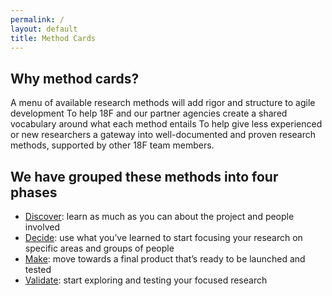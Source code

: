 ```yaml
---
permalink: /
layout: default
title: Method Cards
---
```


## Why method cards?

A menu of available research methods will add rigor and structure to agile development
To help 18F and our partner agencies create a shared vocabulary around what each method entails
To help give less experienced or new researchers a gateway into well-documented and proven research methods, supported by other 18F team members.

## We have grouped these methods into four phases

- [Discover](./discover/): learn as much as you can about the project and people involved 
- [Decide](./define/): use what you’ve learned to start focusing your research on specific areas and groups of people
- [Make](./make/): move towards a final product that’s ready to be launched and tested
- [Validate](./validate/): start exploring and testing your focused research
